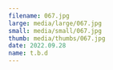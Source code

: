 ```yaml
---
filename: 067.jpg
large: media/large/067.jpg
small: media/small/067.jpg
thumb: media/thumbs/067.jpg
date: 2022.09.28
name: t.b.d
---
```

